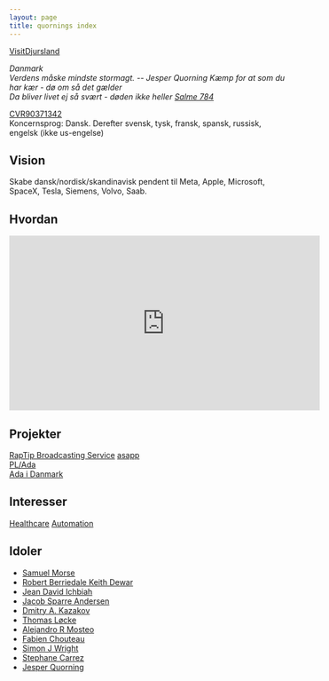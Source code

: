 ```yaml
---
layout: page
title: quornings index
---
```

[VisitDjursland](https://visitdjursland.dk)

<cite>
Danmark<br>
Verdens måske mindste stormagt.
-- Jesper Quorning
</cite>

<cite>
Kæmp for at som du har kær - dø om så det gælder<br>
Da bliver livet ej så svært - døden ikke heller
<a href="https://www.folkekirken.dk/om-troen/salmer/altid-frejdig-naar-du-gaar">Salme 784</a>
</cite>

[CVR90371342](https://datacvr.virk.dk/enhed/virksomhed/37901342)  
Koncernsprog: Dansk. Derefter svensk, tysk, fransk, spansk, russisk, engelsk (ikke us-engelse)

Vision
----
Skabe dansk/nordisk/skandinavisk pendent til Meta, Apple, Microsoft, SpaceX, Tesla, Siemens, Volvo, Saab.

Hvordan
----
<iframe
 width="560" height="315"
 src="https://www.youtube.com/embed/Z9NYDgbKsBE?start=0"
 title="YouTube video player"
 frameborder="0" allow="accelerometer; autoplay;
 clipboard-write; encrypted-media; gyroscope;
 picture-in-picture; web-share" allowfullscreen
 >
</iframe>

Projekter
----
[RapTip Broadcasting Service](raptipbs)
[asapp](https://github.com/quornings/asapp)  
[PL/Ada](https://github.com/quornings/plada)  
[Ada i Danmark](/ada-i-danmark/)  

Interesser
----
[Healthcare](/healthcare)
[Automation](/automation/)

Idoler
----
- [Samuel Morse](https://da.wikipedia.org/wiki/Samuel_Morse)
- [Robert Berriedale Keith Dewar](https://en.wikipedia.org/wiki/Robert_Dewar)
- [Jean David Ichbiah](https://en.wikipedia.org/wiki/Jean_Ichbiah)
- [Jacob Sparre Andersen](http://www.jacob-sparre.dk)
- [Dmitry A. Kazakov](http://www.dmitry-kazakov.de)
- [Thomas Løcke](https://github.com/ThomasLocke)
- [Alejandro R Mosteo](https://github.com/mosteo)
- [Fabien Chouteau](https://github.com/Fabien-Chouteau)
- [Simon J Wright](https://github.com/simonjwright)
- [Stephane Carrez](https://gitlab.com/stcarrez)
- [Jesper Quorning](https://github.com/jquorning)

